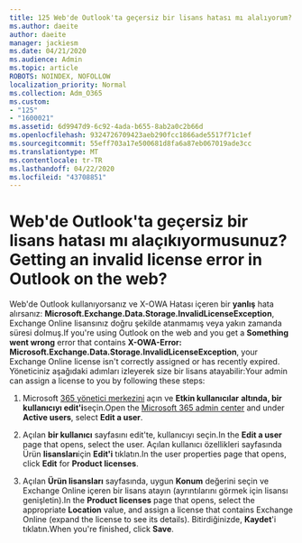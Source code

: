 ```yaml
---
title: 125 Web'de Outlook'ta geçersiz bir lisans hatası mı alalıyorum?
ms.author: daeite
author: daeite
manager: jackiesm
ms.date: 04/21/2020
ms.audience: Admin
ms.topic: article
ROBOTS: NOINDEX, NOFOLLOW
localization_priority: Normal
ms.collection: Adm_O365
ms.custom:
- "125"
- "1600021"
ms.assetid: 6d9947d9-6c92-4ada-b655-8ab2a0c2b66d
ms.openlocfilehash: 9324726709423aeb290fcc1866ade5517f71c1ef
ms.sourcegitcommit: 55eff703a17e500681d8fa6a87eb067019ade3cc
ms.translationtype: MT
ms.contentlocale: tr-TR
ms.lasthandoff: 04/22/2020
ms.locfileid: "43708851"
---
```

# <a name="getting-an-invalid-license-error-in-outlook-on-the-web"></a><span data-ttu-id="91933-102">Web'de Outlook'ta geçersiz bir lisans hatası mı alaçıkıyormusunuz?</span><span class="sxs-lookup"><span data-stu-id="91933-102">Getting an invalid license error in Outlook on the web?</span></span>

<span data-ttu-id="91933-103">Web'de Outlook kullanıyorsanız ve X-OWA Hatası içeren bir **yanlış** hata alırsanız: **Microsoft.Exchange.Data.Storage.InvalidLicenseException**, Exchange Online lisansınız doğru şekilde atanmamış veya yakın zamanda süresi dolmuş.</span><span class="sxs-lookup"><span data-stu-id="91933-103">If you're using Outlook on the web and you get a **Something went wrong** error that contains **X-OWA-Error: Microsoft.Exchange.Data.Storage.InvalidLicenseException**, your Exchange Online license isn't correctly assigned or has recently expired.</span></span> <span data-ttu-id="91933-104">Yöneticiniz aşağıdaki adımları izleyerek size bir lisans atayabilir:</span><span class="sxs-lookup"><span data-stu-id="91933-104">Your admin can assign a license to you by following these steps:</span></span>
  
1. <span data-ttu-id="91933-105">Microsoft [365 yönetici merkezini](https://portal.office.com/adminportal/home#/homepage) açın ve **Etkin kullanıcılar** **altında, bir kullanıcıyı edit'i**seçin.</span><span class="sxs-lookup"><span data-stu-id="91933-105">Open the [Microsoft 365 admin center](https://portal.office.com/adminportal/home#/homepage) and under **Active users**, select **Edit a user**.</span></span>

2. <span data-ttu-id="91933-106">Açılan **bir kullanıcı** sayfasını edit'te, kullanıcıyı seçin.</span><span class="sxs-lookup"><span data-stu-id="91933-106">In the **Edit a user** page that opens, select the user.</span></span> <span data-ttu-id="91933-107">Açılan kullanıcı özellikleri sayfasında Ürün **lisansları**için **Edit'i** tıklatın.</span><span class="sxs-lookup"><span data-stu-id="91933-107">In the user properties page that opens, click **Edit** for **Product licenses**.</span></span>

3. <span data-ttu-id="91933-108">Açılan **Ürün lisansları** sayfasında, uygun **Konum** değerini seçin ve Exchange Online içeren bir lisans atayın (ayrıntılarını görmek için lisansı genişletin).</span><span class="sxs-lookup"><span data-stu-id="91933-108">In the **Product licenses** page that opens, select the appropriate **Location** value, and assign a license that contains Exchange Online (expand the license to see its details).</span></span> <span data-ttu-id="91933-109">Bitirdiğinizde, **Kaydet**'i tıklatın.</span><span class="sxs-lookup"><span data-stu-id="91933-109">When you're finished, click **Save**.</span></span>

